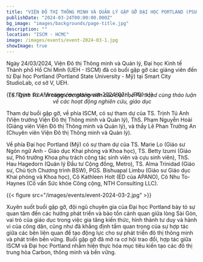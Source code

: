 ```yaml
---
title: "VIỆN ĐÔ THỊ THÔNG MINH VÀ QUẢN LÝ GẶP GỠ ĐẠI HỌC PORTLAND (PSU - MỸ)"
publishDate: "2024-03-24T00:00:00.000Z"
bg_image: "images/backgrounds/page-title.jpg"
description: "" 
location: "ISCM - HCMC"
image: /images/events/event-2024-03-1.jpg
showImage: true
---
```


Ngày 24/03/2024, Viện Đô thị Thông minh và Quản lý, Đại học Kinh tế Thành phố Hồ Chí Minh (UEH - ISCM) đã có buổi gặp gỡ các giảng viên đến từ Đại học Portland (Portland State University - Mỹ) tại Smart City StudioLab, cơ sở V, UEH.

{{< figure src="/images/events/event-2024-03-1.JPG" >}} 

_<center style="margin-top: -30px">TS. Trịnh Tú Anh cùng các giảng viên của Đại học Portland cùng thảo luận về các hoạt động nghiên cứu, giáo dục</center>_

Tham dự buổi gặp gỡ, về phía ISCM, có sự tham dự của TS. Trịnh Tú Anh (Viện trưởng Viện Đô thị Thông minh và Quản lý), ThS. Phạm Nguyễn Hoài (Giảng viên Viện Đô thị Thông minh và Quản lý), và thầy Lê Phan Trường An (Chuyên viên Viện Đô thị Thông minh và Quản lý). 

Về phía Đại học Portland (Mỹ) có sự tham dự của TS. Marie Lo (Giáo sư Ngôn ngữ Anh - Giáo dục Khai phóng và Khoa học), TS. Betty Izumi (Giáo sư, Phó trưởng Khoa phụ trách công tác sinh viên và cựu sinh viên), ThS. Hau Hagedorn (Quản lý Đầu tư Cộng đồng, Metro), TS. Alma Trinidad (Giáo sư, Chủ tịch Chương trình BSW), PGS. Bishuapal Limbu (Giáo sư Giáo dục Khai phóng và Khoa học), Cô Kathleen Holt (ED của APANO), Cô Nhu To-Haynes (Cố vấn Sức khỏe Công cộng, NTH Consulting LLC).

{{< figure src="/images/events/event-2024-03-2.jpg" >}} 

Xuyên suốt buổi gặp gỡ, đội ngũ chuyên gia của Đại học Portland bày tỏ sự quan tâm đến các hướng phát triển và bảo tồn cảnh quan giữa lòng Sài Gòn, vai trò của giáo dục trong việc gia tăng kiến thức, hình thành tư duy và hành vi của công dân, cũng như đã khẳng định tầm quan trọng của sự hợp tác giữa các bên liên quan để tạo động lực cho sự phát triển đô thị thông minh và phát triển bền vững. Buổi gặp gỡ đã mở ra cơ hội trao đổi, hợp tác giữa ISCM và Đại học Portland nhằm hiện thực hóa mục tiêu kiến tạo các đô thị trung hòa Carbon, thông minh và bền vững.
